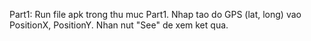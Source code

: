 Part1: Run file apk trong thu muc Part1. Nhap tao do GPS (lat, long) vao PositionX, PositionY. Nhan nut "See" de xem ket qua.